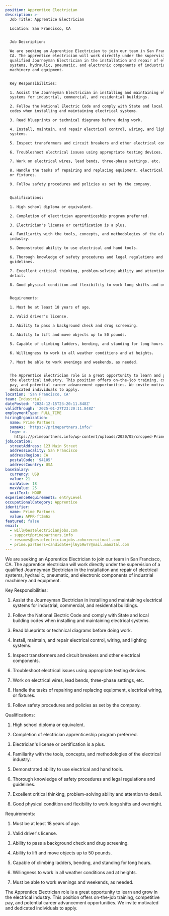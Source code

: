```yaml
---
position: Apprentice Electrician
description: >-
  Job Title: Apprentice Electrician

  Location: San Francisco, CA


  Job Description:

  We are seeking an Apprentice Electrician to join our team in San Francisco,
  CA. The apprentice electrician will work directly under the supervision of a
  qualified Journeyman Electrician in the installation and repair of electrical
  systems, hydraulic, pneumatic, and electronic components of industrial
  machinery and equipment. 


  Key Responsibilities:

  1. Assist the Journeyman Electrician in installing and maintaining electrical
  systems for industrial, commercial, and residential buildings.

  2. Follow the National Electric Code and comply with State and local building
  codes when installing and maintaining electrical systems.

  3. Read blueprints or technical diagrams before doing work.

  4. Install, maintain, and repair electrical control, wiring, and lighting
  systems.

  5. Inspect transformers and circuit breakers and other electrical components.

  6. Troubleshoot electrical issues using appropriate testing devices.

  7. Work on electrical wires, lead bends, three-phase settings, etc.

  8. Handle the tasks of repairing and replacing equipment, electrical wiring,
  or fixtures.

  9. Follow safety procedures and policies as set by the company.


  Qualifications:

  1. High school diploma or equivalent.

  2. Completion of electrician apprenticeship program preferred.

  3. Electrician's license or certification is a plus.

  4. Familiarity with the tools, concepts, and methodologies of the electrical
  industry.

  5. Demonstrated ability to use electrical and hand tools.

  6. Thorough knowledge of safety procedures and legal regulations and
  guidelines.

  7. Excellent critical thinking, problem-solving ability and attention to
  detail.

  8. Good physical condition and flexibility to work long shifts and overnight.


  Requirements:

  1. Must be at least 18 years of age.

  2. Valid driver's license.

  3. Ability to pass a background check and drug screening.

  4. Ability to lift and move objects up to 50 pounds.

  5. Capable of climbing ladders, bending, and standing for long hours.

  6. Willingness to work in all weather conditions and at heights.

  7. Must be able to work evenings and weekends, as needed.


  The Apprentice Electrician role is a great opportunity to learn and grow in
  the electrical industry. This position offers on-the-job training, competitive
  pay, and potential career advancement opportunities. We invite motivated and
  dedicated individuals to apply.
location: 'San Francisco, CA'
team: Industrial
datePosted: '2024-12-15T23:20:11.848Z'
validThrough: '2025-01-27T23:20:11.848Z'
employmentType: FULL_TIME
hiringOrganization:
  name: Prime Partners
  sameAs: 'https://primepartners.info/'
  logo: >-
    https://primepartners.info/wp-content/uploads/2020/05/cropped-Prime-Partners-Logo-NO-BG-1-1.png
jobLocation:
  streetAddress: 123 Main Street
  addressLocality: San Francisco
  addressRegion: CA
  postalCode: '94105'
  addressCountry: USA
baseSalary:
  currency: USD
  value: 21
  minValue: 18
  maxValue: 25
  unitText: HOUR
experienceRequirements: entryLevel
occupationalCategory: Apprentice
identifier:
  name: Prime Partners
  value: APPR-ft3m6x
featured: false
email:
  - will@bestelectricianjobs.com
  - support@primepartners.info
  - resumes@bestelectricianjobs.zohorecruitmail.com
  - prime.partners+candidate+jl6y59w7r@mail.manatal.com
---
```


We are seeking an Apprentice Electrician to join our team in San Francisco,
  CA. The apprentice electrician will work directly under the supervision of a
  qualified Journeyman Electrician in the installation and repair of electrical
  systems, hydraulic, pneumatic, and electronic components of industrial
  machinery and equipment. 


  Key Responsibilities:

  1. Assist the Journeyman Electrician in installing and maintaining electrical
  systems for industrial, commercial, and residential buildings.

  2. Follow the National Electric Code and comply with State and local building
  codes when installing and maintaining electrical systems.

  3. Read blueprints or technical diagrams before doing work.

  4. Install, maintain, and repair electrical control, wiring, and lighting
  systems.

  5. Inspect transformers and circuit breakers and other electrical components.

  6. Troubleshoot electrical issues using appropriate testing devices.

  7. Work on electrical wires, lead bends, three-phase settings, etc.

  8. Handle the tasks of repairing and replacing equipment, electrical wiring,
  or fixtures.

  9. Follow safety procedures and policies as set by the company.


  Qualifications:

  1. High school diploma or equivalent.

  2. Completion of electrician apprenticeship program preferred.

  3. Electrician's license or certification is a plus.

  4. Familiarity with the tools, concepts, and methodologies of the electrical
  industry.

  5. Demonstrated ability to use electrical and hand tools.

  6. Thorough knowledge of safety procedures and legal regulations and
  guidelines.

  7. Excellent critical thinking, problem-solving ability and attention to
  detail.

  8. Good physical condition and flexibility to work long shifts and overnight.


  Requirements:

  1. Must be at least 18 years of age.

  2. Valid driver's license.

  3. Ability to pass a background check and drug screening.

  4. Ability to lift and move objects up to 50 pounds.

  5. Capable of climbing ladders, bending, and standing for long hours.

  6. Willingness to work in all weather conditions and at heights.

  7. Must be able to work evenings and weekends, as needed.


  The Apprentice Electrician role is a great opportunity to learn and grow in
  the electrical industry. This position offers on-the-job training, competitive
  pay, and potential career advancement opportunities. We invite motivated and
  dedicated individuals to apply.
